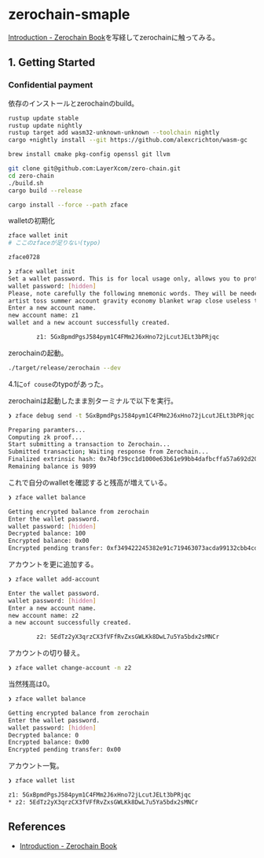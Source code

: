 # zerochain-smaple

[Introduction \- Zerochain Book](https://layerxcom.github.io/zerochain-book/ch00-00-introduction.html)を写経してzerochainに触ってみる。

## 1. Getting Started

### Confidential payment

依存のインストールとzerochainのbuild。

```bash
rustup update stable
rustup update nightly
rustup target add wasm32-unknown-unknown --toolchain nightly
cargo +nightly install --git https://github.com/alexcrichton/wasm-gc

brew install cmake pkg-config openssl git llvm

git clone git@github.com:LayerXcom/zero-chain.git
cd zero-chain
./build.sh
cargo build --release

cargo install --force --path zface
```

walletの初期化

```bash
zface wallet init
# ここのzfaceが足りない(typo)

zface0728
```

```bash
❯ zface wallet init
Set a wallet password. This is for local usage only, allows you to protect your cached private key and prevent from creating non desired transactions.
wallet password: [hidden]
Please, note carefully the following mnemonic words. They will be needed to recover your wallet.
artist toss summer account gravity economy blanket wrap close useless term trip
Enter a new account name.
new account name: z1
wallet and a new account successfully created.

        z1: 5GxBpmdPgsJ584pym1C4FMm2J6xHno72jLcutJELt3bPRjqc
```

zerochainの起動。

```bash
./target/release/zerochain --dev
```

4.1に`of couse`のtypoがあった。

zerochainは起動したまま別ターミナルで以下を実行。

```bash
❯ zface debug send -t 5GxBpmdPgsJ584pym1C4FMm2J6xHno72jLcutJELt3bPRjqc -a 100

Preparing paramters...
Computing zk proof...
Start submitting a transaction to Zerochain...
Submitted transaction; Waiting response from Zerochain...
Finalized extrinsic hash: 0x74bf39cc1d1000e63b61e99bb4dafbcffa57a692d204069baf639e93a5b049f6
Remaining balance is 9899
```

これで自分のwalletを確認すると残高が増えている。

```bash
❯ zface wallet balance

Getting encrypted balance from zerochain
Enter the wallet password.
wallet password: [hidden]
Decrypted balance: 100
Encrypted balance: 0x00
Encrypted pending transfer: 0xf349422245382e91c719463073acda99132cbb4cdc590f3312062b79b00d6bbd2ce953e4e8b3d4e03214b17c5e3aabe36b66a7d30bb134ccb43a5e8944fd3ea0
```

アカウントを更に追加する。

```bash
❯ zface wallet add-account

Enter the wallet password.
wallet password: [hidden]
Enter a new account name.
new account name: z2
a new account successfully created.

        z2: 5EdTz2yX3qrzCX3fVFfRvZxsGWLKk8DwL7u5Ya5bdx2sMNCr
```

アカウントの切り替え。

```bash
❯ zface wallet change-account -n z2
```

当然残高は0。

```bash
❯ zface wallet balance

Getting encrypted balance from zerochain
Enter the wallet password.
wallet password: [hidden]
Decrypted balance: 0
Encrypted balance: 0x00
Encrypted pending transfer: 0x00
```

アカウント一覧。

```bash
❯ zface wallet list

z1: 5GxBpmdPgsJ584pym1C4FMm2J6xHno72jLcutJELt3bPRjqc
* z2: 5EdTz2yX3qrzCX3fVFfRvZxsGWLKk8DwL7u5Ya5bdx2sMNCr
```

## References
- [Introduction \- Zerochain Book](https://layerxcom.github.io/zerochain-book/ch00-00-introduction.html)